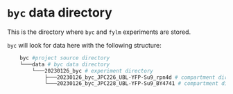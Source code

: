 # `byc` data directory

This is the directory where `byc` and `fylm` experiments are stored.

`byc` will look for data here with the following structure:

```sh
    byc #project source directory
    └───data # byc data directory
        └───20230126_byc # experiment directory
            ├───20230126_byc_JPC226_UBL-YFP-Su9_rpn4d # compartment directory 1
            └───20230126_byc_JPC228_UBL-YFP-Su9_BY4741 # compartment directory 2
```